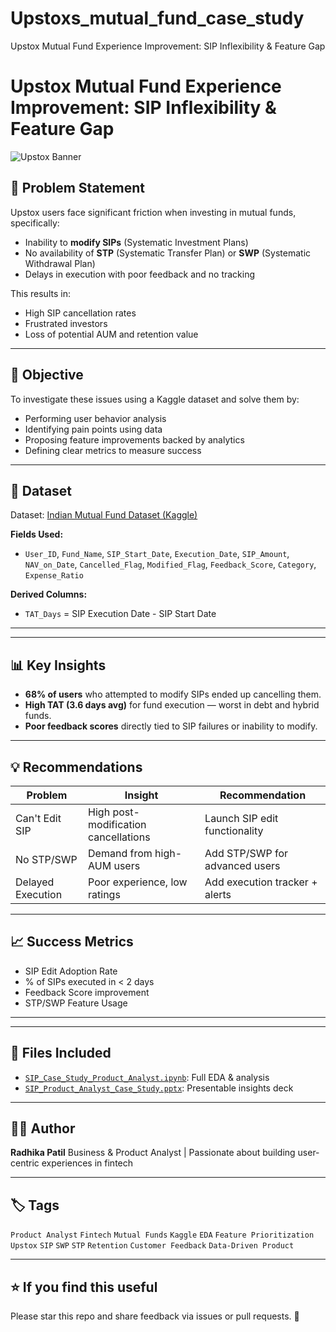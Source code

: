 # Upstoxs_mutual_fund_case_study
Upstox Mutual Fund Experience Improvement: SIP Inflexibility &amp; Feature Gap

# Upstox Mutual Fund Experience Improvement: SIP Inflexibility & Feature Gap

![Upstox Banner](https://upload.wikimedia.org/wikipedia/commons/thumb/7/74/Upstox_Logo.svg/2560px-Upstox_Logo.svg.png)

## 📌 Problem Statement

Upstox users face significant friction when investing in mutual funds, specifically:

* Inability to **modify SIPs** (Systematic Investment Plans)
* No availability of **STP** (Systematic Transfer Plan) or **SWP** (Systematic Withdrawal Plan)
* Delays in execution with poor feedback and no tracking

This results in:

* High SIP cancellation rates
* Frustrated investors
* Loss of potential AUM and retention value

---

## 🎯 Objective

To investigate these issues using a Kaggle dataset and solve them by:

* Performing user behavior analysis
* Identifying pain points using data
* Proposing feature improvements backed by analytics
* Defining clear metrics to measure success

---

## 🧾 Dataset

Dataset: [Indian Mutual Fund Dataset (Kaggle)](https://www.kaggle.com/datasets/rajsaipainkra/indian-mutual-fund-dataset)

**Fields Used:**

* `User_ID`, `Fund_Name`, `SIP_Start_Date`, `Execution_Date`, `SIP_Amount`, `NAV_on_Date`, `Cancelled_Flag`, `Modified_Flag`, `Feedback_Score`, `Category`, `Expense_Ratio`

**Derived Columns:**

* `TAT_Days` = SIP Execution Date - SIP Start Date

---

---

## 📊 Key Insights

* **68% of users** who attempted to modify SIPs ended up cancelling them.
* **High TAT (3.6 days avg)** for fund execution — worst in debt and hybrid funds.
* **Poor feedback scores** directly tied to SIP failures or inability to modify.

---

## 💡 Recommendations

| Problem           | Insight                              | Recommendation                 |
| ----------------- | ------------------------------------ | ------------------------------ |
| Can't Edit SIP    | High post-modification cancellations | Launch SIP edit functionality  |
| No STP/SWP        | Demand from high-AUM users           | Add STP/SWP for advanced users |
| Delayed Execution | Poor experience, low ratings         | Add execution tracker + alerts |

---

## 📈 Success Metrics

* SIP Edit Adoption Rate
* % of SIPs executed in < 2 days
* Feedback Score improvement
* STP/SWP Feature Usage

---

---

## 📂 Files Included

* [`SIP_Case_Study_Product_Analyst.ipynb`](notebook/SIP_Case_Study_Product_Analyst.ipynb): Full EDA & analysis
* [`SIP_Product_Analyst_Case_Study.pptx`](presentation/SIP_Product_Analyst_Case_Study.pptx): Presentable insights deck

---

## 🧑‍💼 Author

**Radhika Patil**
Business & Product Analyst | Passionate about building user-centric experiences in fintech

---

## 🏷️ Tags

`Product Analyst` `Fintech` `Mutual Funds` `Kaggle` `EDA` `Feature Prioritization` `Upstox` `SIP` `SWP` `STP` `Retention` `Customer Feedback` `Data-Driven Product`

---

## ⭐ If you find this useful

Please star this repo and share feedback via issues or pull requests. 🙌
